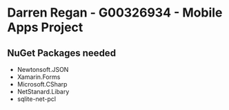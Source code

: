# Darren Regan - G00326934 - Mobile Apps Project

## NuGet Packages needed
* Newtonsoft.JSON
* Xamarin.Forms
* Microsoft.CSharp
* NetStanard.Libary
* sqlite-net-pcl
